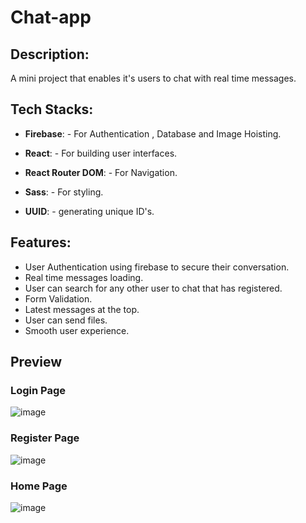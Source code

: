 # Chat-app

## Description:

A mini project that enables it's users to chat with real time messages.

## Tech Stacks:

- **Firebase**: - For Authentication , Database and Image Hoisting.

- **React**: - For building user interfaces.

- **React Router DOM**: - For Navigation.

- **Sass**: - For styling.

- **UUID**: - generating unique ID's.


## Features:

- User Authentication using firebase to secure their conversation.
- Real time messages loading.
- User can search for any other user to chat that has registered.
- Form Validation.
- Latest messages at the top.
- User can send files.
- Smooth user experience.
 
## Preview 

### Login Page
![image](https://github.com/Varun8177/chat-app/assets/112754116/d7d70f67-3683-4362-8e08-48474b59d2f6)

### Register Page
![image](https://github.com/Varun8177/chat-app/assets/112754116/fd62758f-6be1-4dfb-ac3a-2ef4f02821ee)

### Home Page
![image](https://github.com/Varun8177/chat-app/assets/112754116/7b9edf0d-a654-4a7a-a0d2-16b9ba24ea6c)
